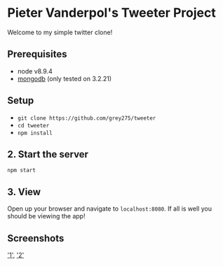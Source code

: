 # Pieter Vanderpol's Tweeter Project

Welcome to my simple twitter clone!


## Prerequisites
- node v8.9.4
- [mongodb](https://docs.mongodb.com/manual/installation/) (only tested on 3.2.21)


## Setup
- `git clone https://github.com/grey275/tweeter`
- `cd tweeter`
- `npm install`

## 2. Start the server
`npm start`

## 3. View
Open up your browser and navigate to `localhost:8080`.
If all is well you should be viewing the app!


## Screenshots
['1'](https://github.com/grey275/tweeter/blob/master/screenshot_feed.png), ['2'](https://github.com/grey275/tweeter/blob/master/screenshot_hover.png)
